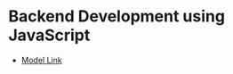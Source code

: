 # Backend Development using JavaScript 

- [Model Link](https://app.eraser.io/workspace/YtPqZ1VogxGy1jzIDkzj)